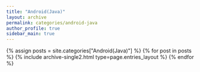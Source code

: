 ```yaml
---
title: "Android(Java)"
layout: archive
permalink: categories/android-java
author_profile: true
sidebar_main: true
---
```



{% assign posts = site.categories["Android(Java)"] %}
{% for post in posts %} {% include archive-single2.html type=page.entries_layout %} {% endfor %}